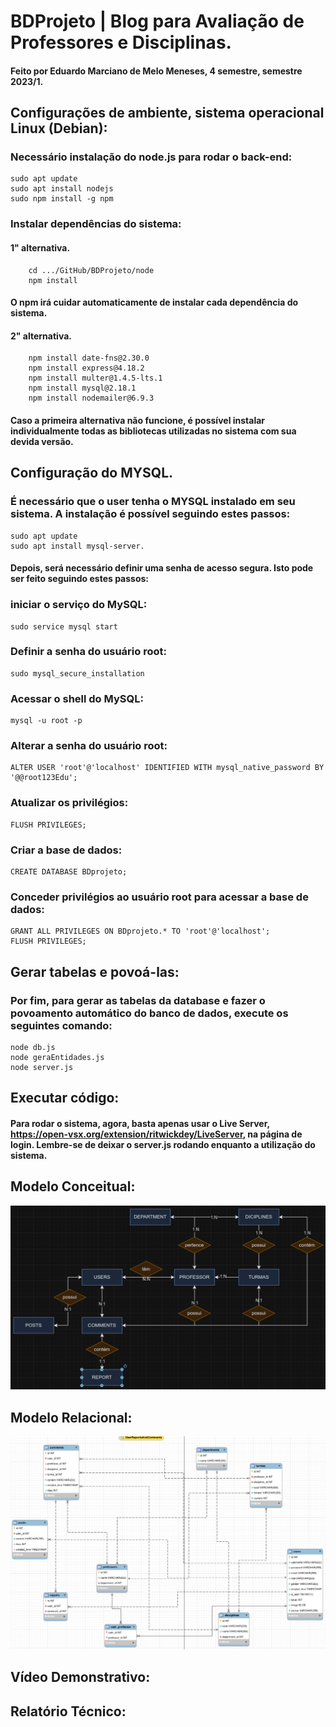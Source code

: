 # BDProjeto | Blog para Avaliação de Professores e Disciplinas.
#### Feito por Eduardo Marciano de Melo Meneses, 4 semestre, semestre 2023/1.

## Configurações de ambiente, sistema operacional Linux (Debian):

### Necessário instalação do node.js para rodar o back-end:
	sudo apt update
	sudo apt install nodejs
	sudo npm install -g npm
### Instalar dependências do sistema:
#### 1" alternativa.
		cd .../GitHub/BDProjeto/node
		npm install
#### O npm irá cuidar automaticamente de instalar cada dependência do sistema.
 #### 2" alternativa.
		npm install date-fns@2.30.0
		npm install express@4.18.2
		npm install multer@1.4.5-lts.1
		npm install mysql@2.18.1
		npm install nodemailer@6.9.3
#### Caso a primeira alternativa não funcione, é possível instalar individualmente todas as bibliotecas utilizadas no sistema com sua devida versão.
## Configuração do MYSQL.
### É necessário que o user tenha o MYSQL instalado em seu sistema. A instalação é possível seguindo estes passos:
	sudo apt update
	sudo apt install mysql-server.
#### Depois, será necessário definir uma senha de acesso segura. Isto pode ser feito seguindo estes passos:
### iniciar o serviço do MySQL:
	sudo service mysql start
### Definir a senha do usuário root:
	sudo mysql_secure_installation
### Acessar o shell do MySQL:
	mysql -u root -p
### Alterar a senha do usuário root:
	ALTER USER 'root'@'localhost' IDENTIFIED WITH mysql_native_password BY '@@root123Edu';
### Atualizar os privilégios:
	FLUSH PRIVILEGES;
### Criar a base de dados:
	CREATE DATABASE BDprojeto;
### Conceder privilégios ao usuário root para acessar a base de dados:
	GRANT ALL PRIVILEGES ON BDprojeto.* TO 'root'@'localhost';
	FLUSH PRIVILEGES;
 ## Gerar tabelas e povoá-las:
 ### Por fim, para gerar as tabelas da database e fazer o povoamento automático do banco de dados, execute os seguintes comando:
	node db.js
 	node geraEntidades.js
  	node server.js
## Executar código:
#### Para rodar o sistema, agora, basta apenas usar o Live Server, https://open-vsx.org/extension/ritwickdey/LiveServer, na página de login. Lembre-se de deixar o server.js rodando enquanto a utilização do sistema.
## Modelo Conceitual:
![Diagrama de Entidade-Relacionamento](MER/ModeloConceitual.png)
## Modelo Relacional:
![Diagrama de Entidade-Relacionamento 2](MER/ModeloRelacional.png)
## Vídeo Demonstrativo:
## Relatório Técnico:

